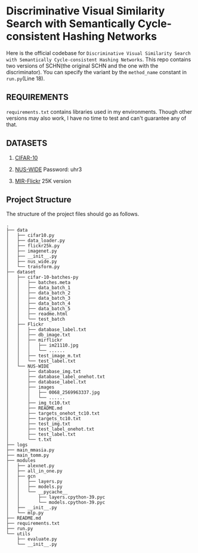 # Discriminative Visual Similarity Search with Semantically Cycle-consistent Hashing Networks
Here is the official codebase for `Discriminative Visual Similarity Search with Semantically Cycle-consistent Hashing Networks`.
This repo contains two versions of SCHN(the original SCHN and the one with the discriminator). You can specify the variant by the `method_name` constant in `run.py`(Line 18).

## REQUIREMENTS
`requirements.txt` contains libraries used in my environments. Though other versions may also work, I have no time to test and can't guarantee any of that.

## DATASETS
1. [CIFAR-10](http://www.cs.toronto.edu/~kriz/cifar-10-python.tar.gz)

2. [NUS-WIDE](https://pan.baidu.com/s/1f9mKXE2T8XpIq8p7y8Fa6Q) Password: uhr3

3. [MIR-Flickr](https://press.liacs.nl/mirflickr/) 25K version

## Project Structure
The structure of the project files should go as follows.

```
.
├── data
│   ├── cifar10.py
│   ├── data_loader.py
│   ├── flickr25k.py
│   ├── imagenet.py
│   ├── __init__.py
│   ├── nus_wide.py
│   └── transform.py
├── dataset
│   ├── cifar-10-batches-py
│   │   ├── batches.meta
│   │   ├── data_batch_1
│   │   ├── data_batch_2
│   │   ├── data_batch_3
│   │   ├── data_batch_4
│   │   ├── data_batch_5
│   │   ├── readme.html
│   │   └── test_batch
│   ├── Flickr
│   │   ├── database_label.txt
│   │   ├── db_image.txt
│   │   ├── mirflickr
│   │   │   ├── im21110.jpg
│   │   │   └── ......
│   │   ├── test_image_m.txt
│   │   └── test_label.txt
│   └── NUS-WIDE
│       ├── database_img.txt
│       ├── database_label_onehot.txt
│       ├── database_label.txt
│       ├── images
│       │   ├── 0068_2569963337.jpg
│       │   └── ......
│       ├── img_tc10.txt
│       ├── README.md
│       ├── targets_onehot_tc10.txt
│       ├── targets_tc10.txt
│       ├── test_img.txt
│       ├── test_label_onehot.txt
│       ├── test_label.txt
│       └── t.txt
├── logs
├── main_mmasia.py
├── main_tomm.py
├── modules
│   ├── alexnet.py
│   ├── all_in_one.py
│   ├── gcn
│   │   ├── layers.py
│   │   ├── models.py
│   │   └── __pycache__
│   │       ├── layers.cpython-39.pyc
│   │       └── models.cpython-39.pyc
│   ├── __init__.py
│   └── mlp.py
├── README.md
├── requirements.txt
├── run.py
└── utils
    ├── evaluate.py
    └── __init__.py
```
